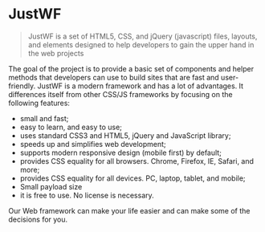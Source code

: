 # JustWF
> JustWF is a set of HTML5, CSS, and jQuery (javascript) files, layouts, and elements designed to help developers to gain the upper hand in the web projects

The goal of the project is to provide a basic set of components and helper methods that developers can use to build sites that are fast and user-friendly. JustWF is a modern framework and has a lot of  advantages. It  differences itself from other CSS/JS frameworks by focusing on the following features:
- small and fast;
- easy to learn, and easy to use;
- uses standard CSS3 and HTML5, jQuery and JavaScript library;
- speeds up and simplifies web development;
- supports modern responsive design (mobile first) by default;
- provides CSS equality for all browsers. Chrome, Firefox, IE, Safari, and more;
- provides CSS equality for all devices. PC, laptop, tablet, and mobile;
- Small payload size
-  it is free to use. No license is necessary.

Our Web framework can make your life easier and can make some of the decisions for you.  
